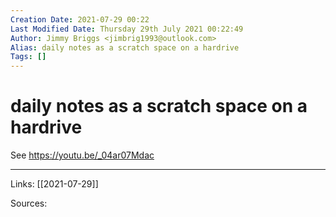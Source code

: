 ```yaml
---
Creation Date: 2021-07-29 00:22
Last Modified Date: Thursday 29th July 2021 00:22:49
Author: Jimmy Briggs <jimbrig1993@outlook.com>
Alias: daily notes as a scratch space on a hardrive
Tags: []
---
```


# daily notes as a scratch space on a hardrive

See https://youtu.be/_04ar07Mdac

***

Links:  [[2021-07-29]]

Sources:



